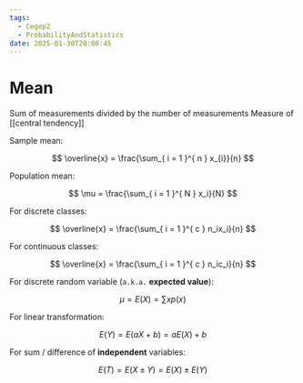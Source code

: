 ```yaml
---
tags:
  - Cegep2
  - ProbabilityAndStatistics
date: 2025-01-30T20:00:45
---
```


# Mean

Sum of measurements divided by the number of measurements
Measure of [[central tendency]]

Sample mean:

$$
\overline{x} = \frac{\sum_{ i = 1 }^{ n } x_{i}}{n}
$$

Population mean:

$$
\mu = \frac{\sum_{ i = 1 }^{ N } x_i}{N}
$$

For discrete classes:

$$
\overline{x} = \frac{\sum_{ i = 1 }^{ c } n_ix_i}{n}
$$

For continuous classes:

$$
\overline{x} = \frac{\sum_{ i = 1 }^{ c } n_ic_i}{n}
$$

For discrete random variable (`a.k.a.` **expected value**):

$$
\mu = E(X) = \sum xp(x)
$$

For linear transformation:

$$
E(Y) = E(aX + b) = aE(X) + b
$$

For sum / difference of **independent** variables:

$$
E(T) = E(X \pm Y) = E(X) \pm E(Y)
$$